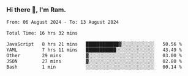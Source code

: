 ### Hi there 👋, I'm Ram.

<!--START_SECTION:waka-->

```txt
From: 06 August 2024 - To: 13 August 2024

Total Time: 16 hrs 32 mins

JavaScript   8 hrs 21 mins   ████████████▓░░░░░░░░░░░░   50.56 %
YAML         7 hrs 11 mins   ███████████░░░░░░░░░░░░░░   43.49 %
Other        29 mins         ▓░░░░░░░░░░░░░░░░░░░░░░░░   03.00 %
JSON         27 mins         ▓░░░░░░░░░░░░░░░░░░░░░░░░   02.80 %
Bash         1 min           ░░░░░░░░░░░░░░░░░░░░░░░░░   00.14 %
```

<!--END_SECTION:waka-->
